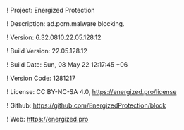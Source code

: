 ! Project: Energized Protection

! Description: ad.porn.malware blocking.

! Version: 6.32.0810.22.05.128.12

! Build Version: 22.05.128.12

! Build Date: Sun, 08 May 22 12:17:45 +06

! Version Code: 1281217

! License: CC BY-NC-SA 4.0, https://energized.pro/license

! Github: https://github.com/EnergizedProtection/block

! Web: https://energized.pro
